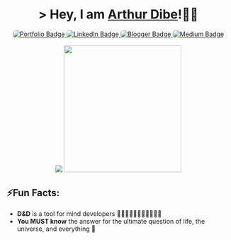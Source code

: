 <h1 align="center">
	&gt; Hey, I am <b><a href="https://ArthurDibe.github.io">Arthur Dibe</a></b>!👋🏻 
</h1>

<div align="center" id="badges">
	<a href="https://ArthurDibe.github.io">
		<img style="border-radius: 5px;" src="https://img.shields.io/badge/PORTFOLIO-5865f2?style=for-the-badge&logo=About.me&logoColor=white" alt="Portfolio Badge"> 
	</a>
	<a href="https://www.linkedin.com/in/arthur-dibe/">
		<img style="border-radius: 5px;" src="https://img.shields.io/badge/LinkedIn-blue?style=for-the-badge&logo=linkedin&logoColor=white" alt="LinkedIn Badge"/>
	</a>
	<a href="https://www.programming85.net/">
		<img style="border-radius: 5px;" src="https://img.shields.io/badge/Blogger-FF5722?style=for-the-badge&logo=blogger&logoColor=white" alt="Blogger Badge"/>
	</a>
	<a href="https://medium.com/@dibearthur">
		<img style="border-radius: 5px;" src="https://img.shields.io/badge/Medium-000?style=for-the-badge&logo=medium&logoColor=white" alt="Medium Badge"/>
	</a>
</div>

<br />
<div align="center">
	<img src="https://github-readme-stats.vercel.app/api/top-langs/?username=ArthurDibe"/>
	<img width=265 height=287 src="https://github.com/ArthurDibe/ArthurDibe/assets/5942022/4d531cf7-bcfd-45f3-9bd8-af35c82062f5"/>
</div>


## ⚡Fun Facts:   
- **D&D** is a tool for mind developers 🧙🏻‍♂️🧝🏻🧛🏻‍♀️🦸🏻‍♀
- **You MUST know** the answer for the ultimate question of life, the universe, and everything 🤖
  
